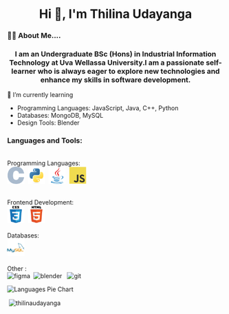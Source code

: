 <h1 align="center">Hi 👋, I'm Thilina Udayanga</h1>
<h3>👨‍💻 About Me....</h3>
<h3 align="center">
I am an Undergraduate BSc (Hons) in Industrial Information Technology at Uva Wellassa University.I am a passionate self-learner who is always eager to explore new technologies and enhance my skills in software development.</h3>

🌱 I’m currently learning<br>
- Programming Languages: JavaScript, Java, C++, Python <br>
- Databases: MongoDB, MySQL <br>
- Design Tools: Blender

<!--<h3 align="left">Connect with me:</h3>-->
<p align="left">
</p>

<h3 align="left">Languages and Tools:</h3>
<p align="left"> 
<br>Programming Languages: <br> 
  <img src="https://raw.githubusercontent.com/devicons/devicon/master/icons/c/c-original.svg" alt="c" width="40" height="40"/>&nbsp;
  <img src="https://raw.githubusercontent.com/devicons/devicon/master/icons/python/python-original.svg" alt="python" width="40" height="40"/>&nbsp;
  <img src="https://raw.githubusercontent.com/devicons/devicon/master/icons/java/java-original.svg" alt="java" width="40" height="40"/>&nbsp;
  <img src="https://raw.githubusercontent.com/devicons/devicon/master/icons/javascript/javascript-original.svg" alt="javascript" width="40" height="40"/>&nbsp;
    
<br>Frontend Development: <br>
  <img src="https://raw.githubusercontent.com/devicons/devicon/master/icons/css3/css3-original-wordmark.svg" alt="css3" width="40" height="40"/>&nbsp;
  <img src="https://raw.githubusercontent.com/devicons/devicon/master/icons/html5/html5-original-wordmark.svg" alt="html5" width="40" height="40"/>&nbsp;
  <br>
<br>Databases:<br>
  <img src="https://raw.githubusercontent.com/devicons/devicon/master/icons/mysql/mysql-original-wordmark.svg" alt="mysql" width="40" height="40"/>&nbsp;
  <br>
<br>Other : <br>
  <img src="https://www.vectorlogo.zone/logos/figma/figma-icon.svg" alt="figma" width="40" height="40"/>&nbsp;
  <img src="https://download.blender.org/branding/community/blender_community_badge_white.svg" alt="blender" width="40" height="40"/> &nbsp;
  <img src="https://www.vectorlogo.zone/logos/git-scm/git-scm-icon.svg" alt="git" width="40" height="40"/>
<br>
</p>

<img src="https://github-profile-summary-cards.vercel.app/api/cards/repos-per-language?username=thilinaudayanga&theme=radical" alt="Languages Pie Chart" />

<br>
<p>&nbsp;<img align="center" src="https://github-readme-stats.vercel.app/api?username=thilinaudayanga&show_icons=true&locale=en" alt="thilinaudayanga" /></p>

